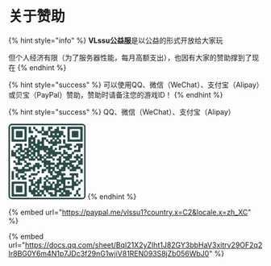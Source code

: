 # 关于赞助

{% hint style="info" %}
**VLssu公益服**是以公益的形式开放给大家玩

但个人经济有限（为了服务器性能，每月高额支出），也因有大家的赞助撑到了现在
{% endhint %}

{% hint style="success" %}
可以使用QQ、微信（WeChat）、支付宝（Alipay）或贝宝（PayPal）赞助，赞助时请备注您的游戏ID！
{% endhint %}

{% hint style="success" %}
QQ、微信（WeChat）、支付宝（Alipay）

![](.gitbook/assets/image.png)
{% endhint %}

{% embed url="https://paypal.me/vlssu1?country.x=C2&locale.x=zh_XC" %}

{% embed url="https://docs.qq.com/sheet/BqI21X2yZIht1J82GY3bbHaV3xitrv29OF2q2Ir8BG0Y6m4N1p7JDc3f29nG1wjiV81REN093S8jZb056WbJ0" %}
